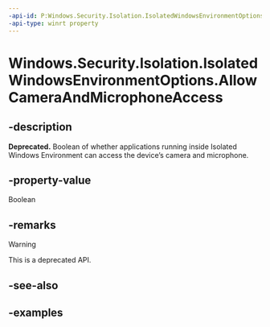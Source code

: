 ```yaml
---
-api-id: P:Windows.Security.Isolation.IsolatedWindowsEnvironmentOptions.AllowCameraAndMicrophoneAccess
-api-type: winrt property
---
```


<!-- Property syntax.
public bool AllowCameraAndMicrophoneAccess { get;  set; }
-->

# Windows.Security.Isolation.IsolatedWindowsEnvironmentOptions.AllowCameraAndMicrophoneAccess

## -description

**Deprecated.** Boolean of whether applications running inside Isolated Windows Environment can access the device’s camera and microphone.

## -property-value

Boolean

## -remarks

> [!WARNING]
> This is a deprecated API.

## -see-also

## -examples
